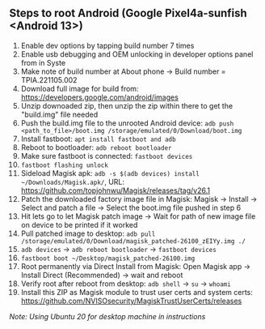 
## Steps to root Android (Google Pixel4a-sunfish <Android 13>)


1. Enable dev options by tapping build number 7 times
2. Enable usb debugging and OEM unlocking in developer options panel from in Syste
3. Make note of build number at About phone -> Build number = TPIA.221105.002
4. Download full image for build from: https://developers.google.com/android/images
5. Unzip downoaded zip, then unzip the zip within there to get the "build.img" file needed
6. Push the build.img file to the unrooted Android device: `adb push <path_to_file>/boot.img /storage/emulated/0/Download/boot.img`
7. Install fastboot: `apt install fastboot and adb`
8. Reboot to bootloader: `adb reboot bootloader`
9. Make sure fastboot is connected: `fastboot devices`
10. `fastboot flashing unlock`
11. Sideload Magisk apk: `adb -s $(adb devices) install ~/Downloads/Magisk.apk/`, URL: https://github.com/topjohnwu/Magisk/releases/tag/v26.1
12. Patch the downloaded factory image file in Magisk: Magisk -> Install -> Select and patch a file -> Select the boot.img file pushed in step 6 
13. Hit lets go to let Magisk patch image -> Wait for path of new image file on device to be printed if it worked
14. Pull patched image to desktop: `adb pull /storage/emulated/0/Download/magisk_patched-26100_zEIYy.img ./`
15. `adb devices` -> `adb reboot bootloader` -> `fastboot devices`
16. `fastboot boot ~/Desktop/magisk_patched-26100.img`
17. Root permanently via Direct Install from Magisk: Open Magisk app -> Install Direct (Recommended) -> wait and reboot
18. Verify root after reboot from desktop: `adb shell` -> `su` -> `whoami`
19. Install this ZIP as Magisk module to trust user certs and system certs: https://github.com/NVISOsecurity/MagiskTrustUserCerts/releases



*Note: Using Ubuntu 20 for desktop machine in instructions*







